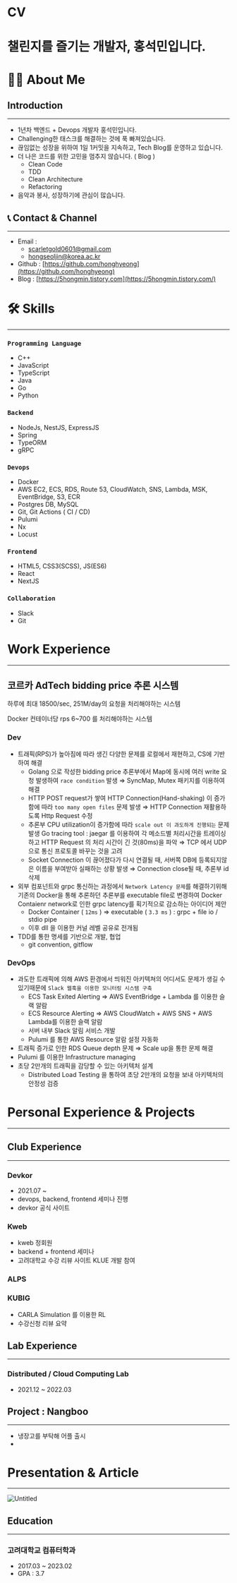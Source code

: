 # CV

# 챌린지를 즐기는 개발자, 홍석민입니다.

# 👋🏻 About Me

## Introduction

---

- 1년차 백엔드 + Devops 개발자 홍석민입니다.
- Challenging한 태스크를 해결하는 것에 푹 빠져있습니다.
- 끊임없는 성장을 위하여 1일 1커밋을 지속하고, Tech Blog를 운영하고 있습니다.
- 더 나은 코드를 위한 고민을 멈추지 않습니다.  ( Blog )
    - Clean Code
    - TDD
    - Clean Architecture
    - Refactoring
- 음악과 봉사, 성장하기에 관심이 많습니다.

## 📞 Contact & Channel

---

- Email :
    - scarletgold0601@gmail.com
    - hongseoljin@korea.ac.kr
- Github : [https://github.com/honghyeong](https://github.com/honghyeong)
- Blog : [https://5hongmin.tistory.com](https://5hongmin.tistory.com/)

# 🛠️ Skills

---

### `Programming Language`

- C++
- JavaScript
- TypeScript
- Java
- Go
- Python

### `Backend`

- NodeJs,  NestJS, ExpressJS
- Spring
- TypeORM
- gRPC

### `Devops`

- Docker
- AWS EC2, ECS, RDS, Route 53, CloudWatch, SNS, Lambda, MSK, EventBridge, S3, ECR
- Postgres DB, MySQL
- Git, Git Actions ( CI / CD)
- Pulumi
- Nx
- Locust

### `Frontend`

- HTML5, CSS3(SCSS), JS(ES6)
- React
- NextJS

### `Collaboration`

- Slack
- Git

# Work Experience

---

## 코르카 AdTech bidding price 추론 시스템

하루에 최대 18500/sec, 251M/day의 요청을 처리해야하는 시스템

Docker 컨테이너당 rps 6~700 를 처리해야하는 시스템

### Dev

- 트래픽(RPS)가 높아짐에 따라 생긴 다양한 문제를 로컬에서 재현하고, CS에 기반하여 해결
    - Golang 으로 작성한 bidding price 추론부에서 Map에 동시에 여러 write 요청 발생하여 `race condition` 발생 ⇒ SyncMap, Mutex 패키지를 이용하여 해결
    - HTTP POST request가 쌓여 HTTP Connection(Hand-shaking) 이 증가함에 따라 `too many open files` 문제 발생 ⇒ HTTP Connection 재활용하도록 Http Request 수정
    - 추론부 CPU utilization이 증가함에 따라 `scale out 이 과도하게 진행되는`  문제 발생  Go tracing tool : jaegar 를 이용하여 각 메소드별 처리시간을 트레이싱하고 HTTP Request 의 처리 시간이 긴 것(80ms)을 파악 ⇒ TCP 에서 UDP으로 통신 프로토콜 바꾸는 것을 고려
    - Socket Connection 이 끊어졌다가 다시 연결될 때, 서버쪽 DB에 등록되지않은 이름을 부여받아 실패하는 상황 발생 ⇒ Connection close될 때, 추론부 id 삭제
- 외부 컴포넌트와 grpc 통신하는 과정에서 `Network Latency 문제`를 해결하기위해 기존의 Docker을 통해 추론하던 추론부를 executable file로 변경하여 Docker Contaienr network로 인한 grpc latency를 획기적으로 감소하는 아이디어 제안
    - Docker Container ( `12ms` ) ⇒ executable ( `3.3 ms` ) : grpc + file io / stdio pipe
    - 이후 dll 을 이용한 커널 레벨 공유로 전개됨
- TDD를 통한 명세를 기반으로 개발, 협업
    - git convention, gitflow

### DevOps

- 과도한 트래픽에 의해 AWS 환경에서 띄워진 아키텍쳐의 어디서도 문제가 생길 수 있기때문에 `Slack 웹훅을 이용한 모니터링 시스템 구축`
    - ECS Task Exited Alerting ⇒ AWS EventBridge + Lambda 를 이용한 슬랙 알람
    - ECS Resource Alerting ⇒ AWS CloudWatch + AWS SNS + AWS Lambda를 이용한 슬랙 알람
    - 서버 내부 Slack 알림 서비스 개발
    - Pulumi 를 통한 AWS Resource 알람 설정 자동화
- 트래픽 증가로 인한 RDS Queue depth 문제 ⇒ Scale up을 통한 문제 해결
- Pulumi 를 이용한 Infrastructure managing
- 초당 2만개의 트래픽을 감당할 수 있는 아키텍처 설계
    - Distributed Load Testing 을 통하여 초당 2만개의 요청을 보내 아키텍처의 안정성 검증

# Personal Experience & Projects

---

## Club Experience

---

### Devkor

- 2021.07 ~
- devops, backend, frontend 세미나 진행
- devkor 공식 사이트

### Kweb

- kweb 정회원
- backend + frontend 세미나
- 고려대학교 수강 리뷰 사이트 KLUE 개발 참여

### ALPS

### KUBIG

- CARLA Simulation 를 이용한 RL
- 수강신청 리뷰 요약

## Lab Experience

---

### Distributed / Cloud Computing Lab

- 2021.12 ~ 2022.03

## Project : Nangboo

---

- 냉장고를 부탁해 어플 출시
- 

# Presentation & Article

---

![Untitled](CV%204e08f202c681443aaa79d4158186fd35/Untitled.png)

## Education

---

### 고려대학교 컴퓨터학과

- 2017.03 ~ 2023.02
- GPA : 3.7